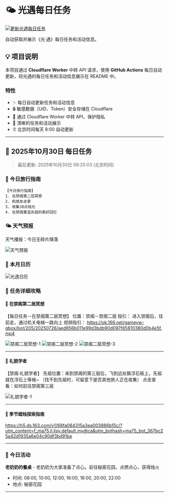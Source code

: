 # 🌤 光遇每日任务

[![更新光遇每日任务](https://github.com/oivio-up/SkyDailyInfo/actions/workflows/update-daily.yml/badge.svg)](https://github.com/oivio-up/SkyDailyInfo/actions/workflows/update-daily.yml)

自动获取并展示《光·遇》每日任务和活动信息。

## 💡 项目说明

本项目通过 **Cloudflare Worker** 中转 API 请求，使用 **GitHub Actions** 每日自动更新，将光遇的每日任务和活动信息展示在 README 中。

### 特性

- ✨ 每日自动更新任务和活动信息
- 🔒 敏感数据（UID、Token）安全存储在 Cloudflare
- 🚀 通过 Cloudflare Worker 中转 API，保护隐私
- 📱 清晰的任务和活动展示
- ⏰ 北京时间每天 8:00 自动更新

---

<!-- DAILY_TASK_START -->
## 📅 2025年10月30日 每日任务

> 最后更新: 2025年10月30日 09:25:03 (北京时间)

### 🎯 今日旅行指南

```
【今日旅行指南】
1. 在禁阁第二层冥想
2. 和朋友击掌
3. 收集30点烛光
4. 在禁阁重温先祖的美好回忆
```

### 🌤️ 天气预报

天气播报：今日无碎片降落

![天气预报](https://ok.166.net/gameyw-gbox/bot/205/20221102/2a10bf897551efe29c50589f29bd3a342db528fe.jpg)


### 📅 本月日历

![光遇日历](https://ok.166.net/gameyw-gbox/bot/205/20251024/b9b437f32a231eaaeae27d1b557e4df4ddf730a9.jpg)


### 📖 任务详细攻略


#### 📍 在禁阁第二层冥想

【每日任务－在禁阁第二层冥想】
位置：禁阁－禁阁二层
指引：
进入禁阁后，往前走，通过机关电梯一路向上
视频指引：
https://ok.166.net/gameyw-gbox/bot/205/20250726/aed956b011e99d3bdb90d097f65810380d0b4e5f.mp4


![禁阁二层冥想-1](https://ok.166.net/gameyw-gbox/bot/205/20220831/20a4fb20f4615c9d3351bf2631ef340765f6f410.jpg)
![禁阁二层冥想-2](https://ok.166.net/gameyw-gbox/bot/205/20220831/f53298d258c0b0ab2cfb3acfa8376a8838591bb9.jpg)
![禁阁二层冥想-3](https://ok.166.net/gameyw-gbox/bot/205/20250726/aaf0f6bc1a998369768087a42240299737e856d5.jpg)

---


#### 📍 礼貌学者

【禁阁·礼貌学者】
先祖位置：来到禁阁的第三层后，飞到远处飘浮石板上，先祖就在浮石上等候~
（找不到先祖时，可留意下是否其他旅人正在收集）
点击查看：如何前往禁阁第三层


![礼貌学者-1](https://ok.166.net/gameyw-gbox/bot/205/20210723/7545b38b8ca536aab8c8c80ac1930c779ddd66d8.png)

---


#### 📍 季节蜡烛探索指南

https://h5.ds.163.com/v1/68fa084315a3ea003886b15c/?utm_content=f_ma75.jl.jlsy.default.mvdtca&utm_bothash=ma75_bot_367bc25a42d1935a6e04c90df3bd91be


---


### 🎪 今日活动

**老奶奶的餐桌** - 老奶奶为大家准备了点心。前往秘密花园，点燃点心，获得烛火
- 时间: 08:00, 10:00, 12:00, 16:00, 18:00, 20:00, 22:00
- 地点: 秘密花园


---

<!-- DAILY_TASK_END -->
